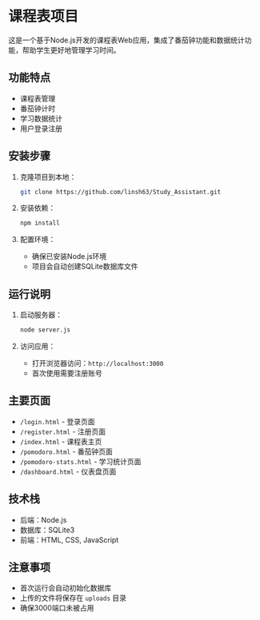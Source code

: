 # 课程表项目

这是一个基于Node.js开发的课程表Web应用，集成了番茄钟功能和数据统计功能，帮助学生更好地管理学习时间。

## 功能特点

- 课程表管理
- 番茄钟计时
- 学习数据统计
- 用户登录注册

## 安装步骤

1. 克隆项目到本地：
   ```bash
   git clone https://github.com/linsh63/Study_Assistant.git
   ```

2. 安装依赖：
   ```bash
   npm install
   ```

3. 配置环境：
   - 确保已安装Node.js环境
   - 项目会自动创建SQLite数据库文件

## 运行说明

1. 启动服务器：
   ```bash
   node server.js
   ```

2. 访问应用：
   - 打开浏览器访问：`http://localhost:3000`
   - 首次使用需要注册账号

## 主要页面

- `/login.html` - 登录页面
- `/register.html` - 注册页面
- `/index.html` - 课程表主页
- `/pomodoro.html` - 番茄钟页面
- `/pomodoro-stats.html` - 学习统计页面
- `/dashboard.html` - 仪表盘页面

## 技术栈

- 后端：Node.js
- 数据库：SQLite3
- 前端：HTML, CSS, JavaScript

## 注意事项

- 首次运行会自动初始化数据库
- 上传的文件将保存在 `uploads` 目录
- 确保3000端口未被占用
